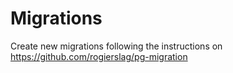 # Migrations

Create new migrations following the instructions on https://github.com/rogierslag/pg-migration
